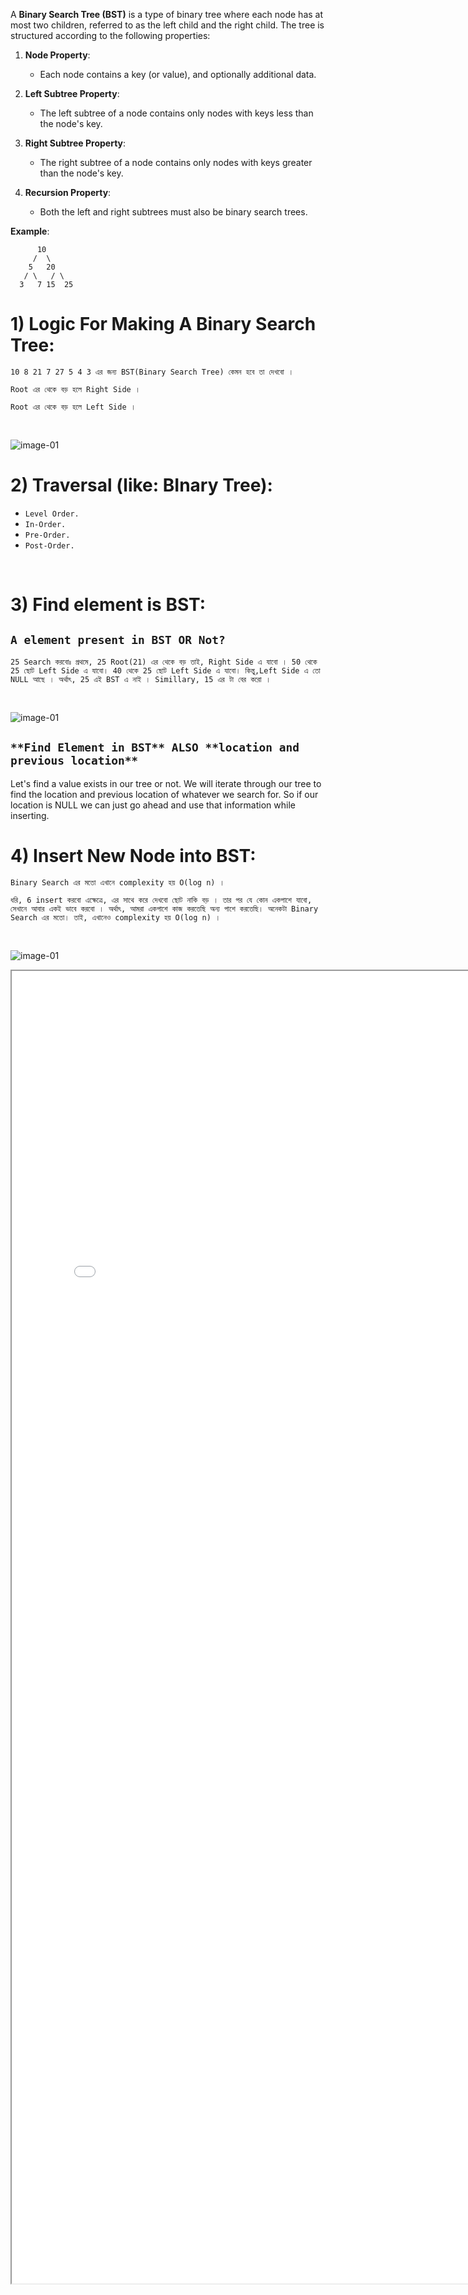 A **Binary Search Tree (BST)** is a type of binary tree where each node has at most two children, referred to as the left child and the right child. The tree is structured according to the following properties:

1. **Node Property**:
   - Each node contains a key (or value), and optionally additional data.

2. **Left Subtree Property**:
   - The left subtree of a node contains only nodes with keys less than the node's key.

3. **Right Subtree Property**:
   - The right subtree of a node contains only nodes with keys greater than the node's key.

4. **Recursion Property**:
   - Both the left and right subtrees must also be binary search trees.

**Example**:
```
      10
     /  \
    5   20
   / \   / \
  3   7 15  25
```



# 1) Logic For Making A Binary Search Tree:

`10 8 21 7 27 5 4 3 এর জন্য BST(Binary Search Tree) কেমন হবে তা দেখবো ।`

`Root এর থেকে বড় হলে Right Side । `

`Root এর থেকে বড় হলে Left Side । `

<br>

![image-01](pic/pic-01.png)
<br>


# 2) Traversal (like: BInary Tree):

- `Level Order.`
- `In-Order.`
- `Pre-Order.`
- `Post-Order.`


<br>

# 3)  Find element is BST:

## `A element present in BST OR Not? `

`25 Search করবোঃ প্রথমে, 25 Root(21) এর থেকে বড় তাই, Right Side এ যাবো । 50 থেকে 25 ছোট Left Side এ যাবো। 40 থেকে 25 ছোট Left Side এ যাবো। কিন্তু,Left Side এ তো NULL আছে । অর্থাৎ, 25 এই BST এ নাই । Simillary, 15 এর টা বের করো ।   `

<br>

![image-01](pic/pic-03.png)
<br>


## `**Find Element in BST** ALSO **location and previous location** `

Let's find a value exists in our tree or not. We will iterate through our tree to find the location and previous location of whatever we search for. So if our location is NULL we can just go ahead and use that information while inserting.




# 4) Insert New Node into BST:

`Binary Search এর মতো এখানে complexity হয় O(log n) ।`

`ধরি, 6 insert করবো এক্ষেত্রে, এর সাথে করে দেখবো ছোট নাকি বড় । তার পর যে কোন একপাশে যাবো, সেখানে আবার একই ভাবে করবো । অর্থাৎ, আমরা একপাশে কাজ করতেছি অন্য পাশে করতেছি। অনেকটা Binary Search এর মতো। তাই, এখানেও complexity হয় O(log n) । `

<br>

![image-01](pic/pic-02.png)
<br>



<iframe src="path/to/yourfile.pdf" width="800px" height="2100px"></iframe>


